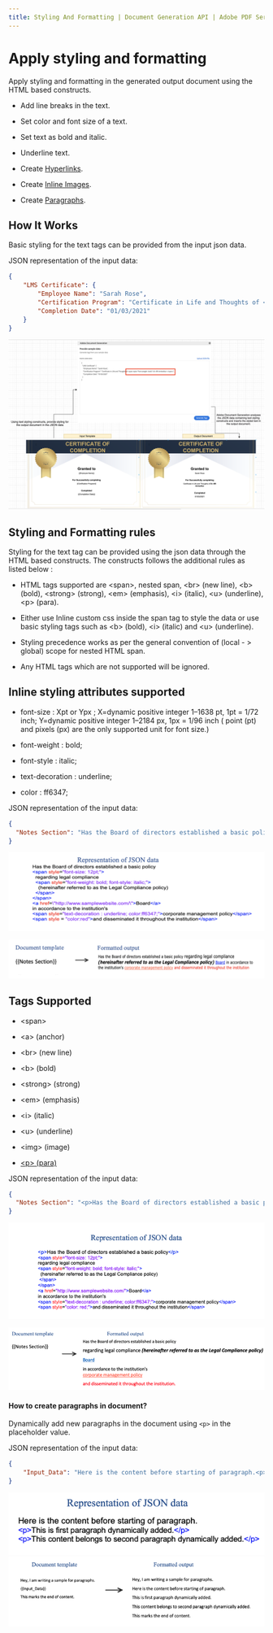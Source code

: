 ```yaml
---
title: Styling And Formatting | Document Generation API | Adobe PDF Services
---
```

# Apply styling and formatting

Apply styling and formatting in the generated output document using the HTML based constructs.

- Add line breaks in the text.

- Set color and font size of a text.

- Set text as bold and italic.

- Underline text.

- Create [Hyperlinks](../document-generation-api/hyperlink.md).

- Create [Inline Images](../document-generation-api/inlineimages.md).

- Create [Paragraphs](/overview/document-generation-api/stylingformattingtags/#how-to-create-paragraphs-in-document).

## How It Works

Basic styling for the text tags can be provided from the input json data.

JSON representation of the input data:

```json
{
    "LMS Certificate": {
        "Employee Name": "Sarah Rose",
        "Certification Program": "Certificate in Life and Thoughts of <span style=\"font-weight: bold \">Dr. BR Ambedkar </span> ",
        "Completion Date": "01/03/2021"
    }
}
```

![Sending text styling constructs, provide styling for the output document in json file. Adobe Document Generation API analyses the json data and inserts styled text in output documents](../images/consolidated_styling_formatting.png)

## Styling and Formatting rules

Styling for the text tag can be provided using the json data through the HTML based constructs. The constructs follows the additional rules as listed below :

- HTML tags supported are <span\>, nested span, <br\> (new line), <b\> (bold), <strong\> (strong), <em\> (emphasis), <i\> (italic), <u\> (underline), <p\> (para).

- Either use Inline custom css inside the span tag to style the data or use basic styling tags such as <b\> (bold), <i\> (italic) and <u\> (underline).

- Styling precedence works as per the general convention of (local  - > global) scope for nested HTML span.

- Any HTML tags which are not supported will be ignored.

## Inline styling attributes supported

- font-size : Xpt or Ypx ;  X=dynamic positive integer 1–1638 pt, 1pt = 1/72 inch; Y=dynamic positive integer 1–2184 px, 1px = 1/96 inch ( point (pt) and pixels (px) are the only supported unit for font size.)

- font-weight : bold;

- font-style : italic;

- text-decoration : underline;

- color : ff6347;

JSON representation of the input data:

```json
{
  "Notes Section": "Has the Board of directors established a basic policy <span style=\"font-size: 12pt;\">regarding legal compliance<span style=\"font-weight: bold; font-style: italic;\"> (hereinafter referred to as the Legal Compliance policy) </span></span><a href=\"http://www.samplewebsite.com/\">Board</a>in accordance to the institution's <span style=\"text-decoration : underline; color:ff6347;\">corporate management policy</span> <span style=\"color: red;\">and disseminated it throughout the institution</span>"
}
```
![Styling Tags Sample with style for font-size, font-weight and font-style attribute added to span tag](../images/styling_attributes_sample.png)

![Styling Tags output when style for font-size, font-weight and font-style attribute was added to span tag](../images/styling_attributes1.png)

## Tags Supported

- <span\>

- <a\> (anchor)

- <br\> (new line)

- <b\> (bold)

- <strong\> (strong)

- <em\> (emphasis)

- <i\> (italic)

- <u\> (underline)

- <img\> (image)

- [<p\> (para)](/overview/document-generation-api/stylingformattingtags/#how-to-create-paragraphs-in-document)


JSON representation of the input data:

```json
{
  "Notes Section": "<p>Has the Board of directors established a basic policy</p> <span style=\"font-size: 12pt;\">regarding legal compliance <b><i>(hereinafter referred to as the Legal Compliance policy)</i></b><a href=\"http://www.samplewebsite.com/\">Board</a> in accordance to the institution's <br><u>corporate management policy</u> and disseminated it throughout the institution"
}
```
![Styling Tags Sample with style for font-size attribute added to span tag](../images/styling_tags_sample_ptag.png)

![Styling Tags output when style for font-size attribute was added to span tag](../images/styling_tags_formatted.png)
 
#### How to create paragraphs in document?

Dynamically add new paragraphs in the document using `<p>` in the placeholder value.

JSON representation of the input data:

```json
{
    "Input_Data": "Here is the content before starting of paragraph.<p>This is first paragraph dynamically added.</p><p>This content belongs to second paragraph dynamically added.</p>"
}
```
![Sample_for_P_tag](../images/sample_for_p_tags.png)
![Sample for P tag_output](../images/sample_for_ptag_formatted.png)







